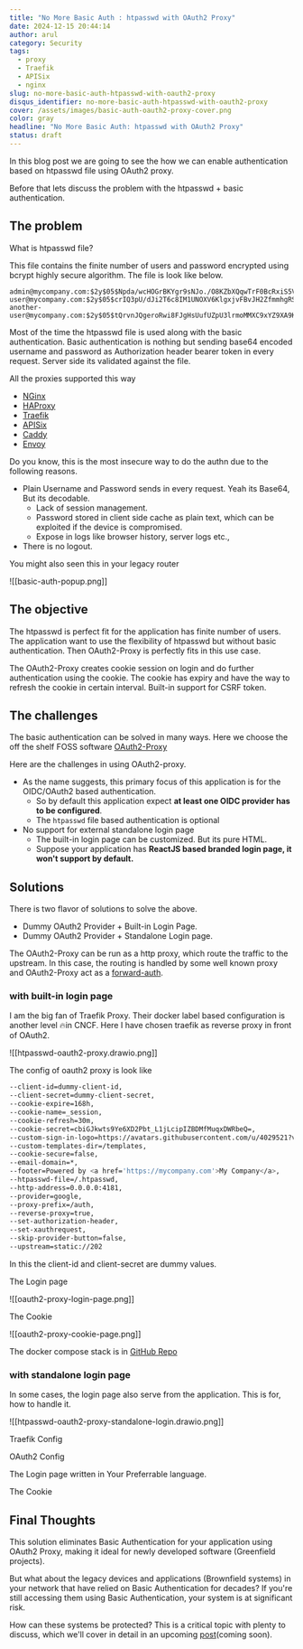 ```yaml
---
title: "No More Basic Auth : htpasswd with OAuth2 Proxy"
date: 2024-12-15 20:44:14
author: arul
category: Security
tags:
  - proxy
  - Traefik
  - APISix
  - nginx
slug: no-more-basic-auth-htpasswd-with-oauth2-proxy
disqus_identifier: no-more-basic-auth-htpasswd-with-oauth2-proxy
cover: /assets/images/basic-auth-oauth2-proxy-cover.png
color: gray
headline: "No More Basic Auth: htpasswd with OAuth2 Proxy"
status: draft
---
```


In this blog post we are going to see the how we can enable authentication based on htpasswd file using OAuth2 proxy. 

Before that lets discuss the problem with the htpasswd + basic authentication.  
## The problem

What is htpasswd file?

This file contains the finite number of users and password encrypted using bcrypt highly secure algorithm. The file is look like below. 

```
admin@mycompany.com:$2y$05$Npda/wcHOGrBKYgr9sNJo./O8KZbXQqwTrF0BcRxiS5Vr.P37zDJC
user@mycompany.com:$2y$05$crIQ3pU/dJi2T6c8IM1UNOXV6KlgxjvFBvJH2ZfmmhgRSS8qObZVu
another-user@mycompany.com:$2y$05$tQrvnJQgeroRwi8FJgHsUufUZpU3lrmoMMXC9xYZ9XA9Kno0iwDWy
```

Most of the time the htpasswd file is used along with the basic authentication. Basic authentication is nothing but sending base64 encoded username and password as Authorization header bearer token in every request. Server side its validated against the file. 

All the proxies supported this way

* [NGinx](https://docs.nginx.com/nginx/admin-guide/security-controls/configuring-http-basic-authentication/)
* [HAProxy](https://www.haproxy.com/documentation/haproxy-configuration-tutorials/authentication/basic-authentication/)
* [Traefik](https://doc.traefik.io/traefik/middlewares/http/basicauth/)
* [APISix](https://apisix.apache.org/docs/apisix/plugins/basic-auth/)
* [Caddy](https://caddyserver.com/docs/caddyfile/directives/basic_auth)
* [Envoy](https://www.envoyproxy.io/docs/envoy/latest/configuration/http/http_filters/basic_auth_filter.html)

Do you know, this is the most insecure way to do the authn due to the following reasons. 

* Plain Username and Password sends in every request. Yeah its Base64, But its decodable. 
	* Lack of session management. 
	* Password stored in client side cache as plain text, which can be exploited if the device is compromised.
	* Expose in logs like browser history, server logs etc.,
* There is no logout. 

You might also seen this in your legacy router

![[basic-auth-popup.png]]

## The objective

The htpasswd is perfect fit for the application has finite number of users. The application want to use the flexibility of htpasswd but without basic authentication. Then OAuth2-Proxy is perfectly fits in this use case. 

The OAuth2-Proxy creates cookie session on login and do further authentication using the cookie. The cookie has expiry and have the way to refresh the cookie in certain interval. Built-in support for CSRF token.
## The challenges

The basic authentication can be solved in many ways. Here we choose the off the shelf FOSS software [OAuth2-Proxy](https://github.com/oauth2-proxy/oauth2-proxy)

Here are the challenges in using OAuth2-proxy.

* As the name suggests, this primary focus of this application is for the OIDC/OAuth2 based authentication.
	* So by default this application expect **at least one OIDC provider has to be configured**. 
	* The `htpasswd` file based authentication is optional
* No support for external standalone login page
	* The built-in login page can be customized.  But its pure HTML. 
	* Suppose your application has **ReactJS based branded login page, it won't support by default.** 
## Solutions 

There is two flavor of solutions to solve the above.

* Dummy OAuth2 Provider + Built-in Login Page.
* Dummy OAuth2 Provider + Standalone Login page.

The OAuth2-Proxy can be run as a http proxy, which route the traffic to the upstream. In this case, the routing is handled by some well known proxy and OAuth2-Proxy act as a [forward-auth](https://doc.traefik.io/traefik/middlewares/http/forwardauth/). 
### with built-in login page

I am the big fan of Traefik Proxy. Their docker label based configuration is another level 🔥in CNCF. Here I have chosen traefik as reverse proxy in front of OAuth2. 

![[htpasswd-oauth2-proxy.drawio.png]]

The config of oauth2 proxy is look like

```bash
--client-id=dummy-client-id,
--client-secret=dummy-client-secret,
--cookie-expire=168h,
--cookie-name=_session,
--cookie-refresh=30m,
--cookie-secret=cbiGJkwts9Ye6XD2Pbt_L1jLcipIZBDMfMuqxDWRbeQ=,
--custom-sign-in-logo=https://avatars.githubusercontent.com/u/4029521?v=4,
--custom-templates-dir=/templates,
--cookie-secure=false,
--email-domain=*,
--footer=Powered by <a href='https://mycompany.com'>My Company</a>,
--htpasswd-file=/.htpasswd,
--http-address=0.0.0.0:4181,
--provider=google,
--proxy-prefix=/auth,
--reverse-proxy=true,
--set-authorization-header,
--set-xauthrequest,
--skip-provider-button=false,
--upstream=static://202
```

In this the client-id and client-secret are dummy values. 

The Login page

![[oauth2-proxy-login-page.png]]

The Cookie

![[oauth2-proxy-cookie-page.png]]

The docker compose stack is in [GitHub Repo](https://github.com/arulrajnet/oauth2-proxy-without-provider/tree/for-blog-post/built-in-login-page)
### with standalone login page

In some cases, the login page also serve from the application. This is for, how to handle it. 

![[htpasswd-oauth2-proxy-standalone-login.drawio.png]]

Traefik Config

OAuth2 Config

The Login page written in Your Preferrable language. 

The Cookie

## Final Thoughts

This solution eliminates Basic Authentication for your application using OAuth2 Proxy, making it ideal for newly developed software (Greenfield projects).

But what about the legacy devices and applications (Brownfield systems) in your network that have relied on Basic Authentication for decades? If you're still accessing them using Basic Authentication, your system is at significant risk.

How can these systems be protected? This is a critical topic with plenty to discuss, which we'll cover in detail in an upcoming [post](shielding-legacy-applications-eliminating-basic-authentication-without-code-changes)(coming soon). 